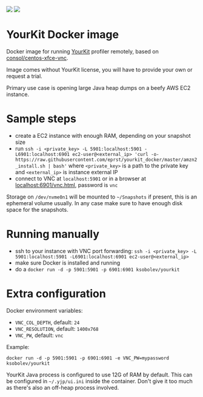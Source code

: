 [![](https://images.microbadger.com/badges/image/ksobolev/yourkit.svg)](https://microbadger.com/images/ksobolev/yourkit "Get your own image badge on microbadger.com")
[![](https://images.microbadger.com/badges/version/ksobolev/yourkit.svg)](https://microbadger.com/images/ksobolev/yourkit "Get your own version badge on microbadger.com")

# YourKit Docker image
Docker image for running [YourKit](https://www.yourkit.com) profiler remotely, based on [consol/centos-xfce-vnc](https://hub.docker.com/r/consol/centos-xfce-vnc/).

Image comes without YourKit license, you will have to provide your own or request a trial.

Primary use case is opening large Java heap dumps on a beefy AWS EC2 instance.

# Sample steps
- create a EC2 instance with enough RAM, depending on your snapshot size
- run `ssh -i <private_key> -L 5901:localhost:5901 -L6901:localhost:6901 ec2-user@<external_ip> 'curl -o- https://raw.githubusercontent.com/eprst/yourkit_docker/master/amzn2_install.sh | bash'` where `<private_key>` is a path to the private key and `<external_ip>` is instance external IP
- connect to VNC at `localhost:5901` or in a browser at [localhost:6901/vnc.html](http://localhost:6901/vnc.html), password is `vnc`

Storage on `/dev/nvme0n1` will be mounted to `~/Snapshots` if present, this is an ephemeral volume usually. In any case make sure to have enough disk space for the snapshots.

# Running manually
- ssh to your instance with VNC port forwarding: `ssh -i <private_key> -L 5901:localhost:5901 -L6901:localhost:6901 ec2-user@<external_ip>`
- make sure Docker is installed and running
- do a `docker run -d -p 5901:5901 -p 6901:6901 ksobolev/yourkit`

# Extra configuration
Docker environment variables:
- `VNC_COL_DEPTH`, default: `24`
- `VNC_RESOLUTION`, default: `1400x768`
- `VNC_PW`, default: `vnc`

Example:
```
docker run -d -p 5901:5901 -p 6901:6901 -e VNC_PW=mypassword ksobolev/yourkit
```

YourKit Java process is configured to use 12G of RAM by default. This can be configured in `~/.yjp/ui.ini` inside the container. Don't give it too much as there's also an off-heap process involved. 
